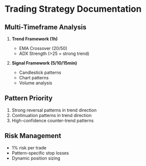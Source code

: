 # Trading Strategy Documentation

## Multi-Timeframe Analysis
1. **Trend Framework (1h)**
   - EMA Crossover (20/50)
   - ADX Strength (>25 = strong trend)

2. **Signal Framework (5/10/15min)**
   - Candlestick patterns
   - Chart patterns
   - Volume analysis

## Pattern Priority
1. Strong reversal patterns in trend direction
2. Continuation patterns in trend direction
3. High-confidence counter-trend patterns

## Risk Management
- 1% risk per trade
- Pattern-specific stop losses
- Dynamic position sizing